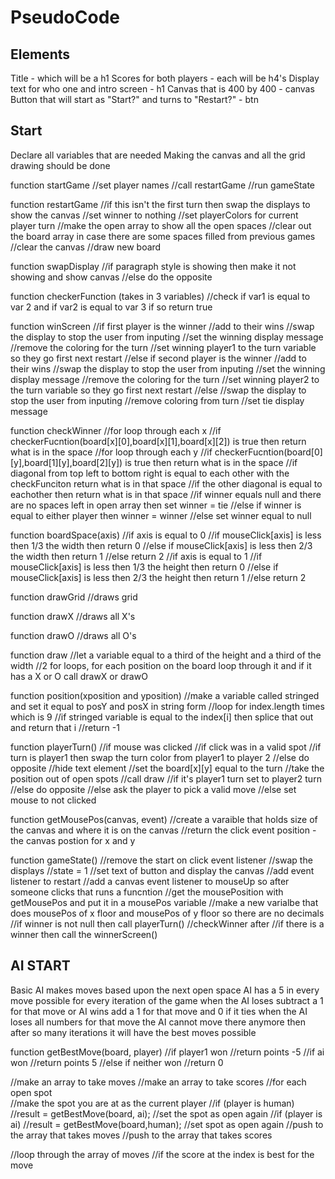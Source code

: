 # PseudoCode

## Elements

Title - which will be a h1
Scores for both players - each will be h4's
Display text for who one and intro screen - h1
Canvas that is 400 by 400 - canvas
Button that will start as "Start?" and turns to "Restart?" - btn

## Start

Declare all variables that are needed
Making the canvas and all the grid drawing should be done

function startGame
//set player names
//call restartGame
//run gameState

function restartGame
//if this isn't the first turn then swap the displays to show the canvas
//set winner to nothing
//set playerColors for current player turn
//make the open array to show all the open spaces
//clear out the board array in case there are some spaces filled from previous games
//clear the canvas
//draw new board

function swapDisplay
//if paragraph style is showing then make it not showing and show canvas
//else do the opposite

function checkerFunction (takes in 3 variables)
//check if var1 is equal to var 2 and if var2 is equal to var 3 if so return true

function winScreen
//if first player is the winner
    //add to their wins
    //swap the display to stop the user from inputing
    //set the winning display message 
    //remove the coloring for the turn
    //set winning player1 to the turn variable so they go first next restart
//else if second player is the winner
    //add to their wins
    //swap the display to stop the user from inputing
    //set the winning display message 
    //remove the coloring for the turn
    //set winning player2 to the turn variable so they go first next restart
//else
    //swap the display to stop the user from inputing
    //remove coloring from turn
    //set tie display message

function checkWinner
//for loop through each x
    //if checkerFucntion(board[x][0],board[x][1],board[x][2]) is true then return what is in the space
//for loop through each y
    //if checkerFucntion(board[0][y],board[1][y],board[2][y]) is true then return what is in the space
//if diagonal from top left to bottom right is equal to each other with the checkFunciton return what is in that space
//if the other diagonal is equal to eachother then return what is in that space
//if winner equals null and there are no spaces left in open array then set winner = tie
//else if winner is equal to either player then winner = winner
//else set winner equal to null

function boardSpace(axis)
//if axis is equal to 0
    //if mouseClick[axis] is less then 1/3 the width then  return 0
    //else if mouseClick[axis] is less then 2/3 the width then return 1
    //else return 2
//if axis is equal to 1
    //if mouseClick[axis] is less then 1/3 the height then  return 0
    //else if mouseClick[axis] is less then 2/3 the height then return 1
    //else return 2

function drawGrid
//draws grid

function drawX
//draws all X's

function drawO
//draws all O's

function draw
//let a variable equal to a third of the height and a third of the width
//2 for loops, for each position on the board loop through it and if it has a X or O call drawX or drawO

function position(xposition and yposition)
//make a variable called stringed and set it equal to posY and posX in string form
//loop for index.length times which is 9
    //if stringed variable is equal to the index[i] then splice that out and return that i
//return -1

function playerTurn()
//if mouse was clicked
    //if click was in a valid spot
        //if turn is player1 then swap the turn color from player1 to player 2
        //else do opposite
        //hide text element
        //set the board[x][y] equal to the turn
        //take the position out of open spots
        //call draw
        //if it's player1 turn set to player2 turn
        //else do opposite
    //else ask the player to pick a valid move
//else set mouse to not clicked

function getMousePos(canvas, event)
//create a varaible that holds size of the canvas and where it is on the canvas
//return the click event position - the canvas postion for x and y

function gameState()
//remove the start on click event listener
//swap the displays
//state = 1
//set text of button and display the canvas
//add event listener to restart
//add a canvas event listener to mouseUp so after someone clicks that runs a funcntion
    //get the mousePosition with getMousePos and put it in a mousePos variable
    //make a new varialbe that does mousePos of x floor and mousePos of y floor so there are no decimals
    //if winner is not null then call playerTurn() 
    //checkWinner after
    //if there is a winner then call the winnerScreen()


## AI START

Basic AI makes moves based upon the next open space
AI has a 5 in every move possible for every iteration of the game
when the AI loses subtract a 1 for that move or AI wins add a 1 for that move and 0 if it ties
when the AI loses all numbers for that move the AI cannot move there anymore
then after so many iterations it will have the best moves possible


function getBestMove(board, player)
//if player1 won
    //return points -5
//if ai won
    //return points 5
//else if neither won
    //return 0

//make an array to take moves
//make an array to take scores
//for each open spot   
    //make the spot you are at as the current player
    //if (player is human)
        //result = getBestMove(board, ai);
        //set the spot as open again
    //if (player is ai)
        //result = getBestMove(board,human);
        //set spot as open again
    //push to the array that takes moves
    //push to the array that takes scores

//loop through the array of moves
    //if the score at the index is best for the move
